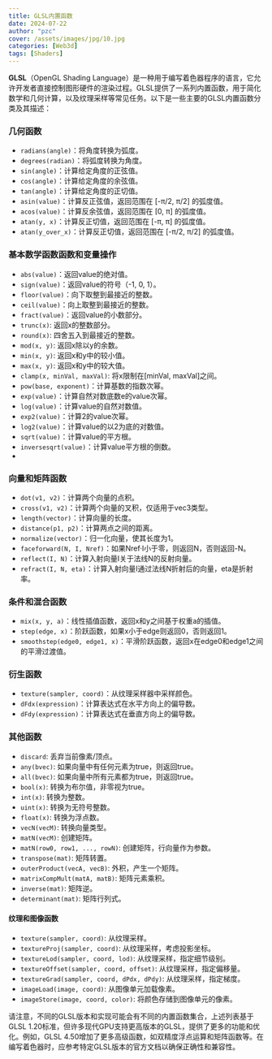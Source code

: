 ```yaml
---
title: GLSL内置函数
date: 2024-07-22
author: "pzc"
cover: /assets/images/jpg/10.jpg
categories: [Web3d]
tags: [Shaders]
---
```

**GLSL**（OpenGL Shading Language）是一种用于编写着色器程序的语言，它允许开发者直接控制图形硬件的渲染过程。GLSL提供了一系列内置函数，用于简化数学和几何计算，以及纹理采样等常见任务。以下是一些主要的GLSL内置函数分类及其描述：

### 几何函数
- `radians(angle)`：将角度转换为弧度。
- `degrees(radian)`：将弧度转换为角度。
- `sin(angle)`：计算给定角度的正弦值。
- `cos(angle)`：计算给定角度的余弦值。
- `tan(angle)`：计算给定角度的正切值。
- `asin(value)`：计算反正弦值，返回范围在 [-π/2, π/2] 的弧度值。
- `acos(value)`：计算反余弦值，返回范围在 [0, π] 的弧度值。
- `atan(y, x)`：计算反正切值，返回范围在 [-π, π] 的弧度值。
- `atan(y_over_x)`：计算反正切值，返回范围在 [-π/2, π/2] 的弧度值。

### 基本数学函数函数和变量操作
- `abs(value)`：返回value的绝对值。
- `sign(value)`：返回value的符号（-1, 0, 1）。
- `floor(value)`：向下取整到最接近的整数。
- `ceil(value)`：向上取整到最接近的整数。
- `fract(value)`：返回value的小数部分。
- `trunc(x)`: 返回x的整数部分。
- `round(x)`: 四舍五入到最接近的整数。
- `mod(x, y)`: 返回x除以y的余数。
- `min(x, y)`: 返回x和y中的较小值。
- `max(x, y)`: 返回x和y中的较大值。
- `clamp(x, minVal, maxVal)`: 将x限制在[minVal, maxVal]之间。
- `pow(base, exponent)`：计算基数的指数次幂。
- `exp(value)`：计算自然对数底数e的value次幂。
- `log(value)`：计算value的自然对数值。
- `exp2(value)`：计算2的value次幂。
- `log2(value)`：计算value的以2为底的对数值。
- `sqrt(value)`：计算value的平方根。
- `inversesqrt(value)`：计算value平方根的倒数。
-
### 向量和矩阵函数
- `dot(v1, v2)`：计算两个向量的点积。
- `cross(v1, v2)`：计算两个向量的叉积，仅适用于vec3类型。
- `length(vector)`：计算向量的长度。
- `distance(p1, p2)`：计算两点之间的距离。
- `normalize(vector)`：归一化向量，使其长度为1。
- `faceforward(N, I, Nref)`：如果Nref·I小于零，则返回N，否则返回-N。
- `reflect(I, N)`：计算入射向量I关于法线N的反射向量。
- `refract(I, N, eta)`：计算入射向量I通过法线N折射后的向量，eta是折射率。

### 条件和混合函数
- `mix(x, y, a)`：线性插值函数，返回x和y之间基于权重a的插值。
- `step(edge, x)`：阶跃函数，如果x小于edge则返回0，否则返回1。
- `smoothstep(edge0, edge1, x)`：平滑阶跃函数，返回x在edge0和edge1之间的平滑过渡值。

### 衍生函数
- `texture(sampler, coord)`：从纹理采样器中采样颜色。
- `dFdx(expression)`：计算表达式在水平方向上的偏导数。
- `dFdy(expression)`：计算表达式在垂直方向上的偏导数。

### 其他函数
- `discard`: 丢弃当前像素/顶点。
- `any(bvec)`: 如果向量中有任何元素为true，则返回true。
- `all(bvec)`: 如果向量中所有元素都为true，则返回true。
- `bool(x)`: 转换为布尔值，非零视为true。
- `int(x)`: 转换为整数。
- `uint(x)`: 转换为无符号整数。
- `float(x)`: 转换为浮点数。
- `vecN(vecM)`: 转换向量类型。
- `matN(vecM)`: 创建矩阵。
- `matN(row0, row1, ..., rowN)`: 创建矩阵，行向量作为参数。
- `transpose(mat)`: 矩阵转置。
- `outerProduct(vecA, vecB)`: 外积，产生一个矩阵。
- `matrixCompMult(matA, matB)`: 矩阵元素乘积。
- `inverse(mat)`: 矩阵逆。
- `determinant(mat)`: 矩阵行列式。

#### 纹理和图像函数
- `texture(sampler, coord)`: 从纹理采样。
- `textureProj(sampler, coord)`: 从纹理采样，考虑投影坐标。
- `textureLod(sampler, coord, lod)`: 从纹理采样，指定细节级别。
- `textureOffset(sampler, coord, offset)`: 从纹理采样，指定偏移量。
- `textureGrad(sampler, coord, dPdx, dPdy)`: 从纹理采样，指定梯度。
- `imageLoad(image, coord)`: 从图像单元加载像素。
- `imageStore(image, coord, color)`: 将颜色存储到图像单元的像素。

请注意，不同的GLSL版本和实现可能会有不同的内置函数集合，上述列表基于GLSL 1.20标准，但许多现代GPU支持更高版本的GLSL，提供了更多的功能和优化。例如，GLSL 4.50增加了更多高级函数，如双精度浮点运算和矩阵函数等。在编写着色器时，应参考特定GLSL版本的官方文档以确保正确性和兼容性。
